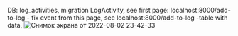 DB: log_activities,
migration LogActivity,
see first page: localhost:8000/add-to-log - fix event from this page,
see localhost:8000/add-to-log -table with data, 
![Снимок экрана от 2022-08-02 23-42-33](https://user-images.githubusercontent.com/70815258/182478886-d4eff8a1-aa5a-4b84-a5c7-6723c760a1ef.png)

